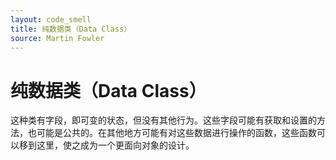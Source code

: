 ```yaml
---
layout: code_smell
title: 纯数据类（Data Class）
source: Martin Fowler
---
```


# 纯数据类（Data Class）
这种类有字段，即可变的状态，但没有其他行为。这些字段可能有获取和设置的方法，也可能是公共的。在其他地方可能有对这些数据进行操作的函数，这些函数可以移到这里，使之成为一个更面向对象的设计。